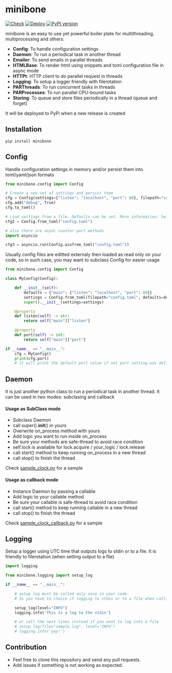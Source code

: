 # minibone

[![Check](https://github.com/erromu/minibone/actions/workflows/python-check.yml/badge.svg)](https://github.com/erromu/minibone/actions/workflows/python-check.yml)  [![Deploy](https://github.com/erromu/minibone/actions/workflows/python-publish.yml/badge.svg)](https://github.com/erromu/minibone/actions/workflows/python-publish.yml) [![PyPI version](https://badge.fury.io/py/minibone.svg)](https://pypi.org/project/minibone)

minibone is an easy to use yet powerful boiler plate for multithreading, multiprocessing and others:

- __Config__: To handle configuration settings
- __Daemon__: To run a periodical task in another thread
- __Emailer__: To send emails in parallel threads
- __HTMLBase__: To render html using snippets and toml configuration file in async mode
- __HTTPt__: HTTP client to do parallel request in threads
- __Logging__: To setup a logger friendly with filerotation
- __PARThreads__: To run concurrent tasks in threads
- __PARProcesses__: To run parallel CPU-bound tasks
- __Storing__: To queue and store files periodically in a thread (queue and forget)

It will be deployed to PyPi when a new release is created

## Installation

```shell
pip install minibone
```

## Config

Handle configuration settings in memory and/or persist them into toml/yaml/json formats

```python
from minibone.config import Config

# Create a new set of settings and persist them
cfg = Config(settings={"listen": "localhost", "port": 80}, filepath="config.toml")	
cfg.add("debug", True)	
cfg.to_toml()

# Load settings from a file. Defaults can be set. More information: help(Config.from_toml)
cfg2 = Config.from_toml("config.toml")

# also there are async counter part methods
import asyncio

cfg3 = asyncio.run(Config.aiofrom_toml("config.toml"))
```

Usually config files are editted externaly then loaded as read only on your code, so in such case, you may want to subclass Config for easier usage

```python
from minibone.config import Config

class MyConfig(Config):

    def __init__(self):
        defaults = {"main": {"listen": "localhost", "port": 80}}
        settings = Config.from_toml(filepath="config.toml", defaults=defaults)
        super().__init__(settings=settings)

    @property
    def listen(self) -> str:
        return self["main"]["listen"]

    @property
    def port(self) -> int:
        return self["main"]["port"]

if __name__ == "__main__":
    cfg = MyConfig()
    print(cfg.port)
    # it will print the default port value if not port setting was defined in config.toml
```

## Daemon

It is just another python class to run a periodical task in another thread. It can be used in two modes: subclasing and callback

#### Usage as SubClass mode

- Subclass Daemon
- call super().__init__() in yours
- Overwrite on_process method with yours
- Add logic you want to run inside on_process
- Be sure your methods are safe-thread to avoid race condition
- self.lock is available for lock.acquire / your_logic / lock.release
- call start() method to keep running on_process in a new thread
- call stop() to finish the thread

Check [sample_clock.py](https://github.com/erromu/minibone/blob/main/src/minibone/sample_clock.py) for a sample

#### Usage as callback mode

- Instance Daemon by passing a callable
- Add logic to your callable method
- Be sure your callable is safe-thread to avoid race condition
- call start() method to keep running callable in a new thread
- call stop() to finish the thread

Check [sample_clock_callback.py](https://github.com/erromu/minibone/blob/main/src/minibone/sample_clock_callback.py) for a sample

## Logging

Setup a logger using UTC time that outputs logs to stdin or to a file.
It is friendly to filerotation (when setting output to a file)

```python
import logging

from minibone.logging import setup_log

if __name__ == "__main__":

    # setup_log must be called only once in your code.
    # So you have to choice if logging to stdin or to a file when calling it

    setup_log(level="INFO")
    logging.info('This is a log to the stdin')

    # or call the next lines instead if you want to log into a file
    # setup_log(file="sample.log", level="INFO")
    # logging.info('yay!')
```

## Contribution

- Feel free to clone this repository and send any pull requests.
- Add issues if something is not working as expected.

